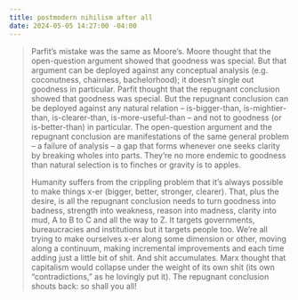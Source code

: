 ```yaml
---
title: postmodern nihilism after all
date: 2024-05-05 14:27:00 -04:00
---
```


>Parfit’s mistake was the same as Moore’s. Moore thought that the open-question argument showed that goodness was special. But that argument can be deployed against any conceptual analysis (e.g. coconutness, chairness, bachelorhood); it doesn’t single out goodness in particular. Parfit thought that the repugnant conclusion showed that goodness was special. But the repugnant conclusion can be deployed against any natural relation – is-bigger-than, is-mightier-than, is-clearer-than, is-more-useful-than – and not to goodness (or is-better-than) in particular. The open-question argument and the repugnant conclusion are manifestations of the same general problem – a failure of analysis – a gap that forms whenever one seeks clarity by breaking wholes into parts. They’re no more endemic to goodness than natural selection is to finches or gravity is to apples.
>
>Humanity suffers from the crippling problem that it’s always possible to make things x-er (bigger, better, stronger, clearer). That, plus the desire, is all the repugnant conclusion needs to turn goodness into badness, strength into weakness, reason into madness, clarity into mud, A to B to C and all the way to Z. It targets governments, bureaucracies and institutions but it targets people too. We’re all trying to make ourselves x-er along some dimension or other, moving along a continuum, making incremental improvements and each time adding just a little bit of shit. And shit accumulates. Marx thought that capitalism would collapse under the weight of its own shit (its own “contradictions,” as he lovingly put it). The repugnant conclusion shouts back: so shall you all!